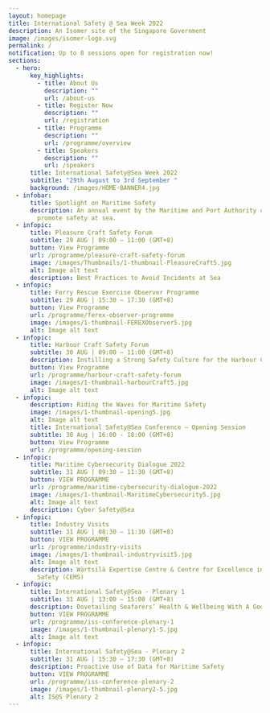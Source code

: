 ```yaml
---
layout: homepage
title: International Safety @ Sea Week 2022
description: An Isomer site of the Singapore Government
image: /images/isomer-logo.svg
permalink: /
notification: Up to 8 sessions open for registration now!
sections:
  - hero:
      key_highlights:
        - title: About Us
          description: ""
          url: /about-us
        - title: Register Now
          description: ""
          url: /registration
        - title: Programme
          description: ""
          url: /programme/overview
        - title: Speakers
          description: ""
          url: /speakers
      title: International Safety@Sea Week 2022
      subtitle: "29th August to 3rd September "
      background: /images/HOME-BANNER4.jpg
  - infobar:
      title: Spotlight on Maritime Safety
      description: An annual event by the Maritime and Port Authority of Singapore to
        promote safety at sea.
  - infopic:
      title: Pleasure Craft Safety Forum
      subtitle: 29 AUG | 09:00 – 11:00 (GMT+8)
      button: View Programme
      url: /programme/pleasure-craft-safety-forum
      image: /images/Thumbnails/1-thumbnail-PleasureCraft5.jpg
      alt: Image alt text
      description: Best Practices to Avoid Incidents at Sea
  - infopic:
      title: Ferry Rescue Exercise Observer Programme
      subtitle: 29 AUG | 15:30 – 17:30 (GMT+8)
      button: View Programme
      url: /programme/ferex-observer-programme
      image: /images/1-thumbnail-FEREXObserver5.jpg
      alt: Image alt text
  - infopic:
      title: Harbour Craft Safety Forum
      subtitle: 30 AUG | 09:00 – 11:00 (GMT+8)
      description: Instilling a Strong Safety Culture for the Harbour Craft Industry
      button: View Programme
      url: /programme/harbour-craft-safety-forum
      image: /images/1-thumbnail-harbourCraft5.jpg
      alt: Image alt text
  - infopic:
      description: Riding the Waves for Maritime Safety
      image: /images/1-thumbnail-opening5.jpg
      alt: Image alt text
      title: International Safety@Sea Conference – Opening Session
      subtitle: 30 Aug | 16:00 - 18:00 (GMT+8)
      button: View Programme
      url: /programme/opening-session
  - infopic:
      title: Maritime Cybersecurity Dialogue 2022
      subtitle: 31 AUG | 09:30 – 11:30 (GMT+8)
      button: VIEW PROGRAMME
      url: /programme/maritime-cybersecurity-dialogue-2022
      image: /images/1-thumbnail-MaritimeCybersecurity5.jpg
      alt: Image alt text
      description: Cyber Safety@Sea
  - infopic:
      title: Industry Visits
      subtitle: 31 AUG | 08:30 – 11:30 (GMT+8)
      button: VIEW PROGRAMME
      url: /programme/industry-visits
      image: /images/1-thumbnail-industryvisit5.jpg
      alt: Image alt text
      description: Wärtsilä Expertise Centre & Centre for Excellence in Maritime
        Safety (CEMS)
  - infopic:
      title: International Safety@Sea - Plenary 1
      subtitle: 31 AUG | 13:00 – 15:00 (GMT+8)
      description: Dovetailing Seafarers’ Health & Wellbeing With A Good Safety Culture
      button: VIEW PROGRAMME
      url: /programme/iss-conference-plenary-1
      image: /images/1-thumbnail-plenary1-5.jpg
      alt: Image alt text
  - infopic:
      title: International Safety@Sea - Plenary 2
      subtitle: 31 AUG | 15:30 – 17:30 (GMT+8)
      description: Proactive Use of Data for Maritime Safety
      button: VIEW PROGRAMME
      url: /programme/iss-conference-plenary-2
      image: /images/1-thumbnail-plenary2-5.jpg
      alt: IS@S Plenary 2
---
```


